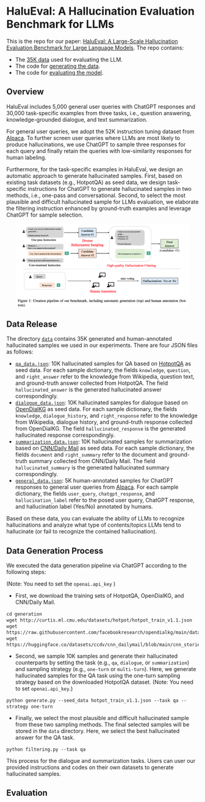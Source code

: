# HaluEval: A Hallucination Evaluation Benchmark for LLMs

This is the repo for our paper: [HaluEval: A Large-Scale Hallucination Evaluation Benchmark for Large Language Models](https://arxiv.org/abs/2305.11747). The repo contains:

- The [35K data](#data-release) used for evaluating the LLM.
- The code for [generating the data](#data-generation-process).
- The code for [evaluating the model](#evaluation).

## Overview

HaluEval includes 5,000 general user queries with ChatGPT responses and  30,000 task-specific examples from three tasks, i.e.,
question answering, knowledge-grounded dialogue, and text summarization. 

For general user queries, we adopt the 52K instruction tuning dataset from [Alpaca](https://github.com/tatsu-lab/stanford_alpaca).
To further screen user queries where LLMs are most likely to produce hallucinations, we use ChatGPT to sample three responses 
for each query and finally retain the queries with low-similarity responses for human labeling.

Furthermore, for the task-specific examples in HaluEval, we design an automatic approach to generate hallucinated samples. 
First, based on existing task datasets (e.g., HotpotQA) as seed data, we design task-specific instructions for ChatGPT
to generate hallucinated samples in two methods, i.e., one-pass and conversational. Second, to select
the most plausible and difficult hallucinated sample for LLMs evaluation, we elaborate the filtering instruction enhanced 
by ground-truth examples and leverage ChatGPT for sample selection.

<a href="https://github.com/RUCAIBox/HaluEval" target="_blank"><img src="assets/pipeline.png" alt="HaluEval" style="width: 90%; min-width: 300px; display: block; margin: auto;"></a>

## Data Release

The directory [`data`](./data) contains 35K generated and human-annotated hallucinated samples we used in our experiments.
There are four JSON files as follows:

- [`qa_data.json`](./data/hotpotqa_data.json): 10K hallucinated samples for QA based on [HotpotQA](https://hotpotqa.github.io/) as seed data. 
For each sample dictionary, the fields `knowledge`, `question`, and `right_answer` refer to the knowledge from Wikipedia, question text, and ground-truth answer collected from HotpotQA. The field `hallucinated_answer` is the generated hallucinated answer correspondingly.
- [`dialogue_data.json`](./data/opendialkg_data.json): 10K hallucinated samples for dialogue based on [OpenDialKG](https://github.com/facebookresearch/opendialkg) as seed data. 
For each sample dictionary, the fields `knowledge`, `dialogue_history`, and `right_response` refer to the knowledge from Wikipedia, dialogue history, and ground-truth response collected from OpenDialKG. The field `hallucinated_response` is the generated hallucinated response correspondingly.
- [`summarization_data.json`](./data/cnndm_data.json): 10K hallucinated samples for summarization based on [CNN/Daily Mail](https://github.com/abisee/cnn-dailymail) as seed data. 
For each sample dictionary, the fields `document` and `right_summary` refer to the document and ground-truth summary collected from CNN/Daily Mail. The field `hallucinated_summary` is the generated hallucinated summary correspondingly.
- [`general_data.json`](./data/general_data.json): 5K human-annotated samples for ChatGPT responses to general user queries from [Alpaca](https://github.com/tatsu-lab/stanford_alpaca).
For each sample dictionary, the fields `user_query`, `chatgpt_response`, and `hallucination_label` refer to the posed user query, ChatGPT response, and hallucination label (Yes/No) annotated by humans.

Based on these data, you can evaluate the ability of LLMs to recognize hallucinations and analyze what type of contents/topics LLMs tend to hallucinate (or fail to recognize the contained hallucination). 

## Data Generation Process

We executed the data generation pipeline via ChatGPT according to the following steps:

(Note: You need to set the `openai.api_key` )

- First, we download the training sets of HotpotQA, OpenDialKG, and CNN/Daily Mail.

```
cd generation
wget http://curtis.ml.cmu.edu/datasets/hotpot/hotpot_train_v1.1.json
wget https://raw.githubusercontent.com/facebookresearch/opendialkg/main/data/opendialkg.csv
wget https://huggingface.co/datasets/ccdv/cnn_dailymail/blob/main/cnn_stories.tgz
```

- Second, we sample 10K samples and generate their hallucinated counterparts by setting the task (e.g., `qa`, `dialogue`, or `summarization`) 
and sampling strategy (e.g., `one-turn` or `multi-turn`). Here, we generate hallucinated samples for the QA task using the one-turn sampling strategy based on the downloaded HotpotQA dataset. (Note: You need to set `openai.api_key`.)
```
python generate.py --seed_data hotpot_train_v1.1.json --task qa --strategy one-turn

```

- Finally, we select the most plausible and difficult hallucinated sample from these two sampling methods. 
The final selected samples will be stored in the `data` directory. Here, we select the best hallucinated answer for the QA task.

```
python filtering.py --task qa
```

This process for the dialogue and summarization tasks. Users can user our provided instructions and codes on their own datasets to generate hallucinated samples.

## Evaluation





